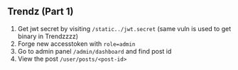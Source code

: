## Trendz (Part 1)

1. Get jwt secret by visiting `/static../jwt.secret` (same vuln is used to get binary in Trendzzzz)
2. Forge new accesstoken with `role=admin`
3. Go to admin panel `/admin/dashboard` and find post id
4. View the post `/user/posts/<post-id>`
